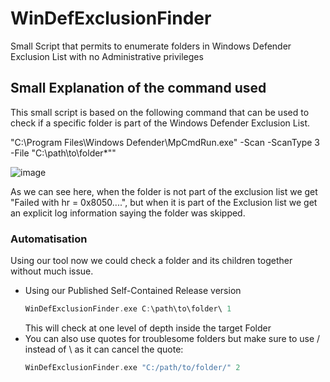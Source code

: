 # WinDefExclusionFinder
Small Script that permits to enumerate folders in Windows Defender Exclusion List with no Administrative privileges

## Small Explanation of the command used
This small script is based on the following command that can be used to check if a specific folder is part of the Windows Defender Exclusion List.

"C:\Program Files\Windows Defender\MpCmdRun.exe" -Scan -ScanType 3 -File "C:\path\to\folder\*""

![image](https://github.com/user-attachments/assets/e416a271-6127-4911-9b89-45a51de1cfe1)

As we can see here, when the folder is not part of the exclusion list we get "Failed with hr = 0x8050....", but when it is part of the Exclusion list we get an explicit log information saying the folder was skipped.

### Automatisation
Using our tool now we could check a folder and its children together without much issue.
  - Using our Published Self-Contained Release version
     ```c
     WinDefExclusionFinder.exe C:\path\to\folder\ 1
     ```
     This will check at one level of depth inside the target Folder
  - You can also use quotes for troublesome folders but make sure to use / instead of \ as it can cancel the quote:
     ```c
     WinDefExclusionFinder.exe "C:/path/to/folder/" 2
     ```
